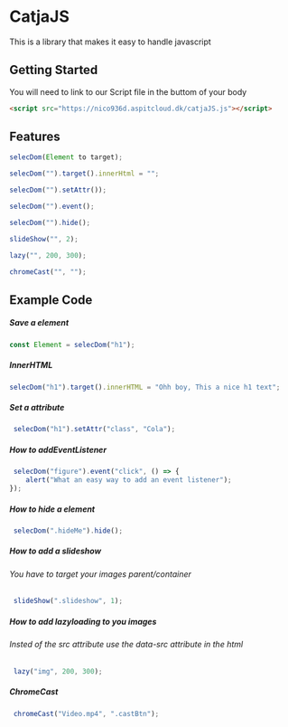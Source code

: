 # CatjaJS

This is a library that makes it easy to handle javascript

## Getting Started

You will need to link to our Script file in the buttom of your body
 ```html
<script src="https://nico936d.aspitcloud.dk/catjaJS.js"></script>
 ```
## Features

```javascript
selecDom(Element to target);

selecDom("").target().innerHtml = "";

selecDom("").setAttr());

selecDom("").event();

selecDom("").hide();

slideShow("", 2);

lazy("", 200, 300);

chromeCast("", "");
```


## Example Code

##### Save a element

```javascript
const Element = selecDom("h1");
```

##### InnerHTML

```javascript
selecDom("h1").target().innerHTML = "Ohh boy, This a nice h1 text";
```

##### Set a attribute

```javascript
 selecDom("h1").setAttr("class", "Cola");
```

##### How to addEventListener

```javascript
 selecDom("figure").event("click", () => {
	alert("What an easy way to add an event listener");
});
```

##### How to hide a element
```javascript
 selecDom(".hideMe").hide();
```

##### How to add a slideshow
###### You have to target your images parent/container
```javascript
 slideShow(".slideshow", 1);
```

##### How to add lazyloading to you images
###### Insted of the src attribute use the data-src attribute in the html
```javascript
 lazy("img", 200, 300);
```

##### ChromeCast
```javascript
 chromeCast("Video.mp4", ".castBtn");
```

